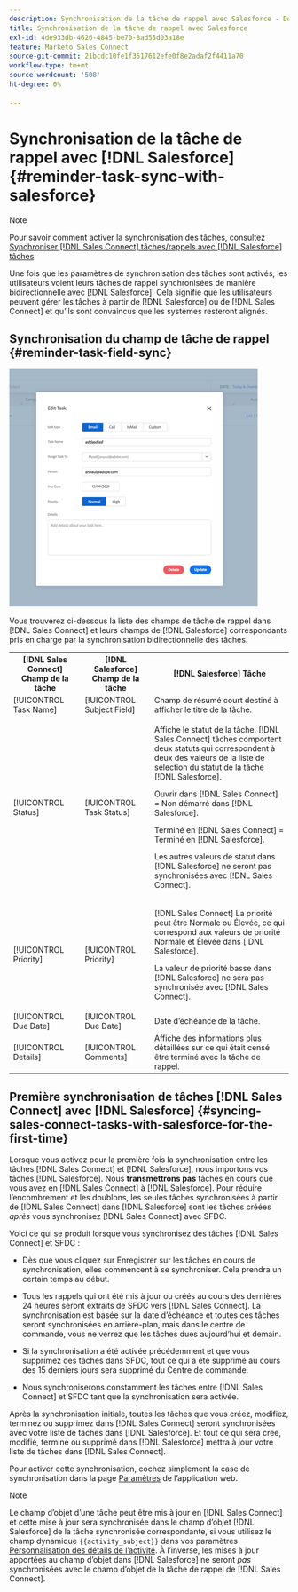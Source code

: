 ```yaml
---
description: Synchronisation de la tâche de rappel avec Salesforce - Documents Marketo - Documentation du produit
title: Synchronisation de la tâche de rappel avec Salesforce
exl-id: 4de933db-4626-4845-be70-8ad55d03a18e
feature: Marketo Sales Connect
source-git-commit: 21bcdc10fe1f3517612efe0f8e2adaf2f4411a70
workflow-type: tm+mt
source-wordcount: '508'
ht-degree: 0%

---
```


# Synchronisation de la tâche de rappel avec [!DNL Salesforce] {#reminder-task-sync-with-salesforce}

>[!NOTE]
>
>Pour savoir comment activer la synchronisation des tâches, consultez [Synchroniser [!DNL Sales Connect] tâches/rappels avec [!DNL Salesforce] tâches](/help/marketo/product-docs/marketo-sales-connect/crm/salesforce-integration/salesforce-sync-settings.md#sync-sales-connect-tasks-reminders-to-salesforce-tasks).

Une fois que les paramètres de synchronisation des tâches sont activés, les utilisateurs voient leurs tâches de rappel synchronisées de manière bidirectionnelle avec [!DNL Salesforce]. Cela signifie que les utilisateurs peuvent gérer les tâches à partir de [!DNL Salesforce] ou de [!DNL Sales Connect] et qu’ils sont convaincus que les systèmes resteront alignés.

## Synchronisation du champ de tâche de rappel {#reminder-task-field-sync}

![](assets/reminder-task-sync-with-salesforce-1.png)

Vous trouverez ci-dessous la liste des champs de tâche de rappel dans [!DNL Sales Connect] et leurs champs de [!DNL Salesforce] correspondants pris en charge par la synchronisation bidirectionnelle des tâches.

<table>
 <tr>
  <th>[!DNL Sales Connect] Champ de la tâche</th>
  <th>[!DNL Salesforce] Champ de la tâche</th>
  <th>[!DNL Salesforce] Tâche</th>
 </tr>
 <tr>
  <td>[!UICONTROL Task Name]</td>
  <td>[!UICONTROL Subject Field]</td>
  <td>Champ de résumé court destiné à afficher le titre de la tâche.</td>
 </tr>
 <tr>
  <td>[!UICONTROL Status]</td>
  <td>[!UICONTROL Task Status]</td>
  <td><p>Affiche le statut de la tâche. [!DNL Sales Connect] tâches comportent deux statuts qui correspondent à deux des valeurs de la liste de sélection du statut de la tâche [!DNL Salesforce].</p>
  <p>Ouvrir dans [!DNL Sales Connect] = Non démarré dans [!DNL Salesforce].</p>
  <p>Terminé en [!DNL Sales Connect] = Terminé en [!DNL Salesforce].</p>
  <p>Les autres valeurs de statut dans [!DNL Salesforce] ne seront pas synchronisées avec [!DNL Sales Connect].</p></td>
 </tr>
 <tr>
  <td>[!UICONTROL Priority]</td>
  <td>[!UICONTROL Priority]</td>
  <td><p>[!DNL Sales Connect] La priorité peut être Normale ou Élevée, ce qui correspond aux valeurs de priorité Normale et Élevée dans [!DNL Salesforce].</p>
  <p>La valeur de priorité basse dans [!DNL Salesforce] ne sera pas synchronisée avec [!DNL Sales Connect].</p></td>
 </tr>
 <tr>
  <td>[!UICONTROL Due Date]</td>
  <td>[!UICONTROL Due Date]</td>
  <td>Date d’échéance de la tâche.</td>
 </tr>
 <tr>
  <td>[!UICONTROL Details]</td>
  <td>[!UICONTROL Comments]</td>
  <td>Affiche des informations plus détaillées sur ce qui était censé être terminé avec la tâche de rappel.</td>
 </tr>
</table>

## Première synchronisation de tâches [!DNL Sales Connect] avec [!DNL Salesforce] {#syncing-sales-connect-tasks-with-salesforce-for-the-first-time}

Lorsque vous activez pour la première fois la synchronisation entre les tâches [!DNL Sales Connect] et [!DNL Salesforce], nous importons vos tâches [!DNL Salesforce]. Nous **transmettrons pas** tâches en cours que vous avez en [!DNL Sales Connect] à [!DNL Salesforce]. Pour réduire l’encombrement et les doublons, les seules tâches synchronisées à partir de [!DNL Sales Connect] dans [!DNL Salesforce] sont les tâches créées *après* vous synchronisez [!DNL Sales Connect] avec SFDC.

Voici ce qui se produit lorsque vous synchronisez des tâches [!DNL Sales Connect] et SFDC :

* Dès que vous cliquez sur Enregistrer sur les tâches en cours de synchronisation, elles commencent à se synchroniser. Cela prendra un certain temps au début.

* Tous les rappels qui ont été mis à jour ou créés au cours des dernières 24 heures seront extraits de SFDC vers [!DNL Sales Connect]. La synchronisation est basée sur la date d’échéance et toutes ces tâches seront synchronisées en arrière-plan, mais dans le centre de commande, vous ne verrez que les tâches dues aujourd’hui et demain.

* Si la synchronisation a été activée précédemment et que vous supprimez des tâches dans SFDC, tout ce qui a été supprimé au cours des 15 derniers jours sera supprimé du Centre de commande.

* Nous synchroniserons constamment les tâches entre [!DNL Sales Connect] et SFDC tant que la synchronisation sera activée.

Après la synchronisation initiale, toutes les tâches que vous créez, modifiez, terminez ou supprimez dans [!DNL Sales Connect] seront synchronisées avec votre liste de tâches dans [!DNL Salesforce]. Et tout ce qui sera créé, modifié, terminé ou supprimé dans [!DNL Salesforce] mettra à jour votre liste de tâches dans [!DNL Sales Connect].

Pour activer cette synchronisation, cochez simplement la case de synchronisation dans la page [Paramètres](https://toutapp.com/login) de l’application web.

>[!NOTE]
>
>Le champ d’objet d’une tâche peut être mis à jour en [!DNL Sales Connect] et cette mise à jour sera synchronisée dans le champ d’objet [!DNL Salesforce] de la tâche synchronisée correspondante, si vous utilisez le champ dynamique `{{activity_subject}}` dans vos paramètres [Personnalisation des détails de l’activité](/help/marketo/product-docs/marketo-sales-connect/crm/salesforce-integration/configure-salesforce-activity-detail-customization.md). À l’inverse, les mises à jour apportées au champ d’objet dans [!DNL Salesforce] ne seront *pas* synchronisées avec le champ d’objet de la tâche de rappel de [!DNL Sales Connect].
